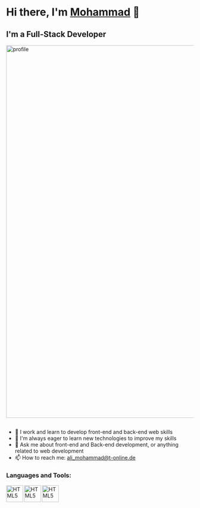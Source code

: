 # Hi there, I'm [Mohammad](🧑‍💻) 👋

## I'm a Full-Stack Developer

 <img align="center" alt="profile" width="1000px" src="https://github.com/mohammadxxali/README.md/blob/main/icons/profile.jpg" />

##
- 🔭 I work and learn to develop front-end and back-end web skills
- 🌱 I'm always eager to learn new technologies to improve my skills
- 💬 Ask me about front-end and Back-end development, or anything related to web development
- 📫 How to reach me: [ali_mohammad@t-online.de]()

### Languages and Tools:

<img align="left" alt="HTML5" width="45px" src="https://github.com/mohammadxxali/README.md/blob/main/icons/html-5.png" />
<img align="left" alt="HTML5" width="45px" src="https://github.com/mohammadxxali/README.md/blob/main/icons/css-3.png" />
<img align="left" alt="HTML5" width="45px" src="https://github.com/mohammadxxali/README.md/blob/main/icons/js.png" />



